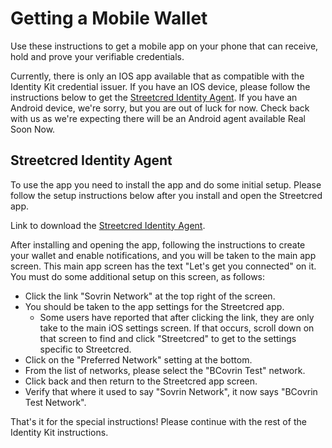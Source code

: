# Getting a Mobile Wallet

Use these instructions to get a mobile app on your phone that can receive, hold and prove your verifiable credentials.

Currently, there is only an IOS app available that as compatible with the Identity Kit credential issuer. If you have an IOS device, please follow the instructions below to get the [Streetcred Identity Agent](#streetcred-identity-agent). If you have an Android device, we're sorry, but you are out of luck for now. Check back with us as we're expecting there will be an Android agent available Real Soon Now.

## Streetcred Identity Agent

To use the app you need to install the app and do some initial setup. Please follow the setup instructions below after you install and open the Streetcred app.

Link to download the [Streetcred Identity Agent](https://apps.apple.com/us/app/streetcred-identity-agent/id1475160728).

After installing and opening the app, following the instructions to create your wallet and enable notifications, and you will be taken to the main app screen. This main app screen has the text "Let's get you connected" on it.  You must do some additional setup on this screen, as follows:

- Click the link "Sovrin Network" at the top right of the screen.
- You should be taken to the app settings for the Streetcred app.
  - Some users have reported that after clicking the link, they are only take to the main iOS settings screen. If that occurs, scroll down on that screen to find and click "Streetcred" to get to the settings specific to Streetcred.
- Click on the "Preferred Network" setting at the bottom.
- From the list of networks, please select the "BCovrin Test" network.
- Click back and then return to the Streetcred app screen.
- Verify that where it used to say "Sovrin Network", it now says "BCovrin Test Network".

That's it for the special instructions! Please continue with the rest of the Identity Kit instructions.
